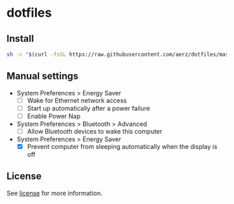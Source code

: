 # dotfiles

## Install

```sh
sh -c "$(curl -fsSL https://raw.githubusercontent.com/aerz/dotfiles/master/install)"
```

## Manual settings

- System Preferences > Energy Saver
  - [ ] Wake for Ethernet network access
  - [ ] Start up automatically after a power failure
  - [ ] Enable Power Nap

- System Preferences > Bluetooth > Advanced
  - [ ] Allow Bluetooth devices to wake this computer

- System Preferences > Energy Saver
  - [x] Prevent computer from sleeping automatically when the display is off

## License

See [license](https://github.com/aerz/dotfiles/blob/master/LICENSE) for more information.
